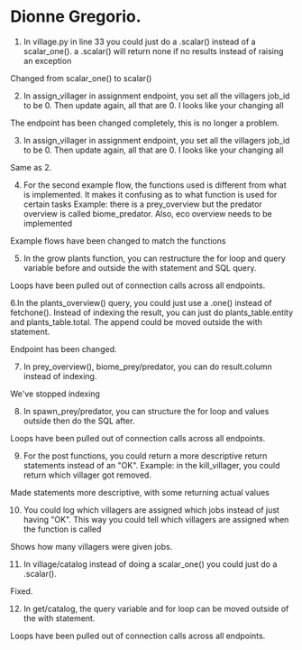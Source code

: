 # Dionne Gregorio.

1. In village.py in line 33 you could just do a .scalar() instead of a scalar_one(). a .scalar() will return none if no results instead of raising an exception

Changed from scalar_one() to scalar()

2. In assign_villager in assignment endpoint, you set all the villagers job_id to be 0. Then update again, all that are 0. I looks like your changing all

The endpoint has been changed completely, this is no longer a problem.

3. In assign_villager in assignment endpoint, you set all the villagers job_id to be 0. Then update again, all that are 0. I looks like your changing all

Same as 2.

4. For the second example flow, the functions used is different from what is implemented. It makes it confusing as to what function is 
   used for certain tasks Example: there is a prey_overview but the predator overview is called biome_predator. Also, eco overview needs 
   to be implemented

Example flows have been changed to match the functions

5. In the grow plants function, you can restructure the for loop and query variable before and outside the with statement and SQL query.

Loops have been pulled out of connection calls across all endpoints.

6.In the plants_overview() query, you could just use a .one() instead of fetchone(). Instead of indexing the result, 
  you can just do plants_table.entity and plants_table.total. 
  The append could be moved outside the with statement.

Endpoint has been changed.

7. In prey_overview(), biome_prey/predator, you can do result.column instead of indexing.

We've stopped indexing

8. In spawn_prey/predator, you can structure the for loop and values outside then do the SQL after.

Loops have been pulled out of connection calls across all endpoints.

9. For the post functions, you could return a more descriptive return statements instead of an "OK". 
   Example: in the kill_villager, you could return which villager got removed.

Made statements more descriptive, with some returning actual values

10. You could log which villagers are assigned which jobs instead of just having "OK". 
    This way you could tell which villagers are assigned when the function is called

Shows how many villagers were given jobs.

11. In village/catalog instead of doing a scalar_one() you could just do a .scalar().

Fixed.

12. In get/catalog, the query variable and for loop can be moved outside of the with statement.

Loops have been pulled out of connection calls across all endpoints.
